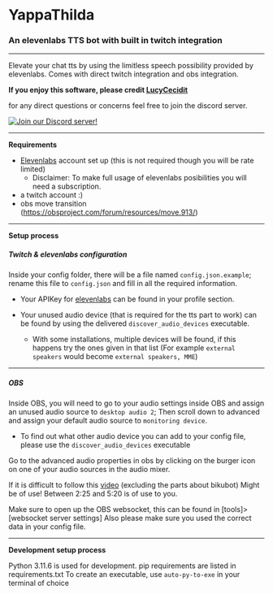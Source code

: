 # **YappaThilda**
### An elevenlabs TTS bot with built in twitch integration

---

Elevate your chat tts by using the limitless speech possibility provided by elevenlabs.
Comes with direct twitch integration and obs integration.

**If you enjoy this software, please credit [LucyCecidit](https://www.twitch.tv/lucycecidit)**


for any direct questions or concerns feel free to join the discord server.


[![Join our Discord server!](https://invidget.switchblade.xyz/4ahvUxhcab)](http://discord.gg/4ahvUxhcab)

---

**Requirements**

- [Elevenlabs](https://elevenlabs.io/) account set up 
(this is not required though you will be rate limited)
  - Disclaimer: To make full usage of elevenlabs posibilities you will need a subscription.
- a twitch account :)
- obs move transition (https://obsproject.com/forum/resources/move.913/)

---

**Setup process**

##### Twitch & elevenlabs configuration


Inside your config folder, there will be a file
named ``config.json.example``; rename this file to ``config.json`` and fill 
in all the required information.

- Your APIKey for [elevenlabs](https://elevenlabs.io/) can be found in your profile section.

- Your unused audio device (that is required for the tts part to work) can be found
by using the delivered `discover_audio_devices` executable.
  - With some installations, multiple devices will be found, if this happens try the ones given
  in that list (For example `external speakers` would become `external speakers, MME`)

---

##### OBS

Inside OBS, you will need to go to your audio settings inside
OBS and assign an unused audio source to ``desktop audio 2``;
Then scroll down to advanced and assign your default audio source to ``monitoring device``.

- To find out what other audio device you can add to your config file,
please use the ``discover_audio_devices`` executable


Go to the advanced audio properties in obs by clicking on the burger icon on one of your audio sources in the audio mixer.

If it is difficult to follow this [video](https://www.youtube.com/watch?v=u0XXNotHMEA) (excluding the parts about bikubot) Might be of use!
Between 2:25 and 5:20 is of use to you.


Make sure to open up the OBS websocket, this can be found in [tools]>[websocket server settings]
Also please make sure you used the correct data in your config file.

---

**Development setup process**

Python 3.11.6 is used for development. pip requirements are listed in requirements.txt
To create an executable, use ``auto-py-to-exe`` in your terminal of choice